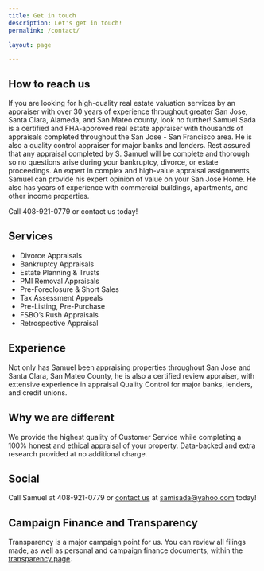 ```yaml
---
title: Get in touch
description: Let's get in touch!
permalink: /contact/

layout: page

---
```


## How to reach us
If you are looking for high-quality real estate valuation services by an appraiser with over 30 years of experience throughout greater San Jose, Santa Clara, Alameda, and San Mateo county, look no further! Samuel Sada is a certified and FHA-approved real estate appraiser with thousands of appraisals completed throughout the San Jose - San Francisco area. He is also a quality control appraiser for major banks and lenders. Rest assured that any appraisal completed by S. Samuel will be complete and thorough so no questions arise during your bankruptcy, divorce, or estate proceedings. An expert in complex and high-value appraisal assignments, Samuel can provide his expert opinion of value on your San Jose Home. He also has years of experience with commercial buildings, apartments, and other income properties.

Call 408-921-0779 or contact us today!

## Services
- Divorce Appraisals
- Bankruptcy Appraisals
- Estate Planning & Trusts
- PMI Removal Appraisals
- Pre-Foreclosure & Short Sales
- Tax Assessment Appeals
- Pre-Listing, Pre-Purchase
- FSBO’s Rush Appraisals
- Retrospective Appraisal

## Experience
Not only has Samuel been appraising properties throughout San Jose and Santa Clara, San Mateo County, he is also a certified review appraiser, with extensive experience in appraisal Quality Control for major banks, lenders, and credit unions.

## Why we are different
We provide the highest quality of Customer Service while completing a 100% honest and ethical appraisal of your property. Data-backed and extra research provided at no additional charge.

## Social
Call Samuel at 408-921-0779 or [contact us](/contact) at samisada@yahoo.com today!

## Campaign Finance and Transparency
Transparency is a major campaign point for us. You can review all filings made, as well as personal and campaign finance documents, within the [transparency page](/transparency).
